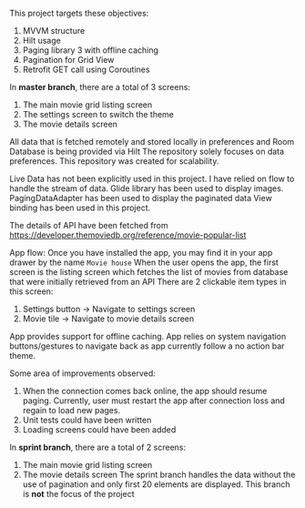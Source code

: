 This project targets these objectives:
1. MVVM structure
2. Hilt usage
3. Paging library 3 with offline caching
4. Pagination for Grid View
5. Retrofit GET call using Coroutines

In **master branch**, there are a total of 3 screens:
1. The main movie grid listing screen
2. The settings screen to switch the theme
3. The movie details screen

All data that is fetched remotely and stored locally in preferences and Room Database is being provided via Hilt
The repository solely focuses on data preferences. This repository was created for scalability.

Live Data has not been explicitly used in this project. I have relied on flow to handle the stream of data.
Glide library has been used to display images.
PagingDataAdapter has been used to display the paginated data
View binding has been used in this project.

The details of API have been fetched from https://developer.themoviedb.org/reference/movie-popular-list

App flow:
Once you have installed the app, you may find it in your app drawer by the name `Movie house`
When the user opens the app, the first screen is the listing screen which fetches the list of movies from database that were initially retrieved from an API
There are 2 clickable item types in this screen:
1. Settings button -> Navigate to settings screen
2. Movie tile -> Navigate to movie details screen

App provides support for offline caching.
App relies on system navigation buttons/gestures to navigate back as app currently follow a no action bar theme.

Some area of improvements observed:
1. When the connection comes back online, the app should resume paging. Currently, user must restart the app after connection loss and regain to load new pages.
2. Unit tests could have been written
3. Loading screens could have been added


In **sprint branch**, there are a total of 2 screens:
1. The main movie grid listing screen
2. The movie details screen
The sprint branch handles the data without the use of pagination and only first 20 elements are displayed. This branch is **not** the focus of the project

